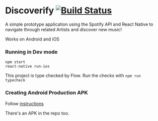 # Discoverify [![Build Status](https://travis-ci.org/franleplant/discoverify.svg?branch=master)](https://travis-ci.org/franleplant/discoverify)

A simple prototype application using the Spotify API and React Native
to navigate through related Artists and discover new music!

Works on Android and iOS


### Running in Dev mode

```
npm start
react-native run-ios
```

This project is type checked by Flow. Run the checks with `npm run typecheck`

### Creating Android Production APK

Follow [instructions](http://stackoverflow.com/questions/35935060/how-can-i-generate-an-apk-that-can-run-without-server-with-react-native)

There's an APK in the repo too.
